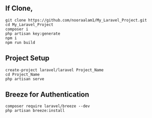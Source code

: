 ## If Clone,
    git clone https://github.com/nooraalam1/My_Laravel_Project.git
    cd My_Laravel_Project
    composer i
    php artisan key:generate
    npm i
    npm run build

## Project Setup
    create-project laravel/laravel Project_Name
    cd Project_Name
    php artisan serve
    
## Breeze for Authentication
    composer require laravel/breeze --dev
    php artisan breeze:install
